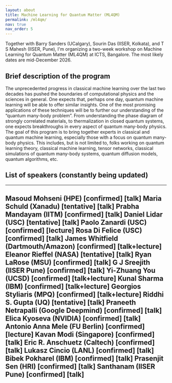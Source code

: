 ```yaml
---
layout: about
title: Machine Learning for Quantum Matter (ML4QM)
permalink: /ml4qm/
nav: true
nav_order: 5
---
```


Together with Barry Sanders (UCalgary), Sourin Das (IISER, Kolkata), and T S Mahesh (IISER, Pune), I'm organizing a two-week workshop on Machine Learning for Quantum Matter (ML4QM) at ICTS, Bangalore. The most likely dates are mid-December 2026.


## Brief description of the program

The unprecedented progress in classical machine learning over the last two decades has pushed the boundaries of computational physics and the sciences in general. One expects that, perhaps one day, quantum machine learning will be able to offer similar insights. One of the most promising applications of these techniques will be to further our understanding of the “quantum many-body problem”. From understanding the phase diagram of strongly correlated materials, to thermalization in closed quantum systems, one expects breakthroughs in every aspect of quantum many-body physics.
The goal of this program is to bring together experts in classical and quantum machine learning, especially those with a focus on quantum many-body physics. This includes, but is not limited to, folks working on quantum learning theory, classical machine learning, tensor networks, classical simulations of quantum many-body systems, quantum diffusion models, quantum algorithms, etc.

## List of speakers (constantly being updated)

---
Masoud Mohseni (HPE) [confirmed] [talk]
Maria Schuld (Xanadu) [tentative] [talk]
Prabha Mandayam (IITM) [confirmed] [talk]
Daniel Lidar (USC) [tentative] [talk]
Paolo Zanardi (USC) [confirmed] [lecture]
Rosa Di Felice (USC) [confirmed] [talk]
James Whitfield (Dartmouth/Amazon) [confirmed] [talk+lecture]
Eleanor Rieffel (NASA) [tentative] [talk]
Ryan LaRose (MSU) [confirmed] [talk]
G J Sreejith (IISER Pune) [confirmed] [talk]
Yi-Zhuang You (UCSD) [confirmed] [talk+lecture]
Kunal Sharma (IBM) [confirmed] [talk+lecture]
Georgios Styliaris (MPQ) [confirmed] [talk+lecture]
Riddhi S. Gupta (UQ) [tentative] [talk]
Praneeth Netrapalli (Google Deepmind) [confirmed] [talk]
Elica Kyoseva (NVIDIA) [confirmed] [talk]
Antonio Anna Mele (FU Berlin) [confirmed] [lecture]
Kavan Modi (Singapore) [confirmed] [talk]
Eric R. Anschuetz (Caltech) [confirmed] [talk]
Lukasz Cincio (LANL) [confirmed] [talk]
Bibek Pokharel (IBM) [confirmed] [talk]
Prasenjit Sen (HRI) [confirmed] [talk]
Santhanam (IISER Pune) [confirmed] [talk]
---